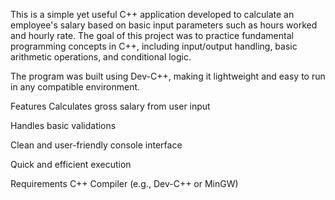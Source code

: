 This is a simple yet useful C++ application developed to calculate an employee's salary based on basic input parameters such as hours worked and hourly rate. The goal of this project was to practice fundamental programming concepts in C++, including input/output handling, basic arithmetic operations, and conditional logic.

The program was built using Dev-C++, making it lightweight and easy to run in any compatible environment.

Features
Calculates gross salary from user input

Handles basic validations

Clean and user-friendly console interface

Quick and efficient execution

Requirements
C++ Compiler (e.g., Dev-C++ or MinGW)

